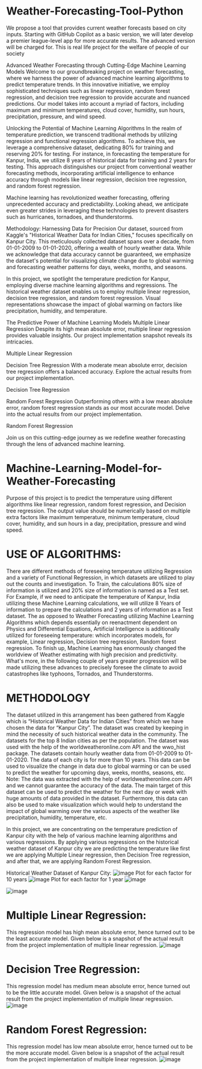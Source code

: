 # Weather-Forecasting-Tool-Python
We propose a tool that provides current weather forecasts based on city inputs. Starting with GitHub Copilot as a basic version, we will later develop a premier league-level app for more accurate results. The advanced version will be charged for.
This is real life project for the welfare of people of our society



Advanced Weather Forecasting through Cutting-Edge Machine Learning Models
Welcome to our groundbreaking project on weather forecasting, where we harness the power of advanced machine learning algorithms to predict temperature trends. In this innovative initiative, we employ sophisticated techniques such as linear regression, random forest regression, and decision tree regression to provide accurate and nuanced predictions. Our model takes into account a myriad of factors, including maximum and minimum temperatures, cloud cover, humidity, sun hours, precipitation, pressure, and wind speed.

Unlocking the Potential of Machine Learning Algorithms
In the realm of temperature prediction, we transcend traditional methods by utilizing regression and functional regression algorithms. To achieve this, we leverage a comprehensive dataset, dedicating 80% for training and reserving 20% for testing. For instance, in forecasting the temperature for Kanpur, India, we utilize 8 years of historical data for training and 2 years for testing. This approach distinguishes our project from conventional weather forecasting methods, incorporating artificial intelligence to enhance accuracy through models like linear regression, decision tree regression, and random forest regression.

Machine learning has revolutionized weather forecasting, offering unprecedented accuracy and predictability. Looking ahead, we anticipate even greater strides in leveraging these technologies to prevent disasters such as hurricanes, tornadoes, and thunderstorms.

Methodology: Harnessing Data for Precision
Our dataset, sourced from Kaggle's "Historical Weather Data for Indian Cities," focuses specifically on Kanpur City. This meticulously collected dataset spans over a decade, from 01-01-2009 to 01-01-2020, offering a wealth of hourly weather data. While we acknowledge that data accuracy cannot be guaranteed, we emphasize the dataset's potential for visualizing climate change due to global warming and forecasting weather patterns for days, weeks, months, and seasons.

In this project, we spotlight the temperature prediction for Kanpur, employing diverse machine learning algorithms and regressions. The historical weather dataset enables us to employ multiple linear regression, decision tree regression, and random forest regression. Visual representations showcase the impact of global warming on factors like precipitation, humidity, and temperature.

The Predictive Power of Machine Learning Models
Multiple Linear Regression
Despite its high mean absolute error, multiple linear regression provides valuable insights. Our project implementation snapshot reveals its intricacies.

Multiple Linear Regression

Decision Tree Regression
With a moderate mean absolute error, decision tree regression offers a balanced accuracy. Explore the actual results from our project implementation.

Decision Tree Regression

Random Forest Regression
Outperforming others with a low mean absolute error, random forest regression stands as our most accurate model. Delve into the actual results from our project implementation.

Random Forest Regression

Join us on this cutting-edge journey as we redefine weather forecasting through the lens of advanced machine learning.


# Machine-Learning-Model-for-Weather-Forecasting
Purpose of this project is to predict the temperature using different algorithms like linear regression, random forest regression, and Decision tree regression. The output value should be numerically based on multiple extra factors like maximum temperature, minimum temperature, cloud cover, humidity, and sun hours in a day, precipitation, pressure and wind speed.

# USE OF ALGORITHMS: 

There are different methods of foreseeing temperature utilizing Regression and a variety of Functional Regression, in which datasets are utilized to play out the counts and investigation. To Train, the calculations 80% size of information is utilized and 20% size of information is named as a Test set. For Example, if we need to anticipate the temperature of Kanpur, India utilizing these Machine Learning calculations, we will utilize 8 Years of information to prepare the calculations and 2 years of information as a Test dataset. The as opposed to Weather Forecasting utilizing Machine Learning Algorithms which depends essentially on reenactment dependent on Physics and Differential Equations, Artificial Intelligence is additionally utilized for foreseeing temperature: which incorporates models, for example, Linear regression, Decision tree regression, Random forest regression. To finish up, Machine Learning has enormously changed the worldview of Weather estimating with high precision and predictivity. What's more, in the following couple of years greater progression will be made utilizing these advances to precisely foresee the climate to avoid catastrophes like typhoons, Tornados, and Thunderstorms.

# METHODOLOGY

The dataset utilized in this arrangement has been gathered from Kaggle which is “Historical Weather Data for Indian Cities” from which we have chosen the data for “Kanpur City”. The dataset was created by keeping in mind the necessity of such historical weather data in the community. The datasets for the top 8 Indian cities as per the population. The dataset was used with the help of the worldweatheronline.com API and the wwo_hist package. The datasets contain hourly weather data from 01-01-2009 to 01-01-2020. The data of each city is for more than 10 years. This data can be used to visualize the change in data due to global warming or can be used to predict the weather for upcoming days, weeks, months, seasons, etc.
Note: The data was extracted with the help of worldweatheronline.com API and we cannot guarantee the accuracy of the data.
The main target of this dataset can be used to predict the weather for the next day or week with huge amounts of data provided in the dataset. Furthermore, this data can also be used to make visualization which would help to understand the impact of global warming over the various aspects of the weather like precipitation, humidity, temperature, etc. 

In this project, we are concentrating on the temperature prediction of Kanpur city with the help of various machine learning algorithms and various regressions. By applying various regressions on the historical weather dataset of Kanpur city we are predicting the temperature like first we are applying Multiple Linear regression, then Decision Tree regression, and after that, we are applying Random Forest Regression.

Historical Weather Dataset of Kanpur City:
![image](https://user-images.githubusercontent.com/52596651/125589083-a7755810-3748-4087-a412-5b69301a7c20.png)
Plot for each factor for 10 years
![image](https://user-images.githubusercontent.com/52596651/125589135-ae1bb587-359c-4230-827d-c04f79619f9a.png)
Plot for each factor for 1 year
![image](https://user-images.githubusercontent.com/52596651/125589162-07544c53-1553-4970-a7ae-603e85743cec.png)

![image](https://user-images.githubusercontent.com/52596651/125589327-8dfe449d-edda-4d8e-b61d-f24bc32fb656.png)

# Multiple Linear Regression: 
This regression model has high mean absolute error, hence turned out to be the least accurate model. Given below is a snapshot of the actual result from the project implementation of multiple linear regression. 
 ![image](https://user-images.githubusercontent.com/52596651/125589488-ccf7afe4-25a5-4f86-be31-fed1e77a75bb.png)

# Decision Tree Regression: 
This regression model has medium mean absolute error, hence turned out to be the little accurate model. Given below is a snapshot of the actual result from the project implementation of multiple linear regression. 
![image](https://user-images.githubusercontent.com/52596651/125589533-3e4493cc-875f-4308-8900-ec5a96a9781c.png)


# Random Forest Regression: 
This regression model has low mean absolute error, hence turned out to be the more accurate model. Given below is a snapshot of the actual result from the project implementation of multiple linear regression. 
![image](https://user-images.githubusercontent.com/52596651/125589563-082ac697-da74-40ac-81d6-08ecb51f766a.png)







